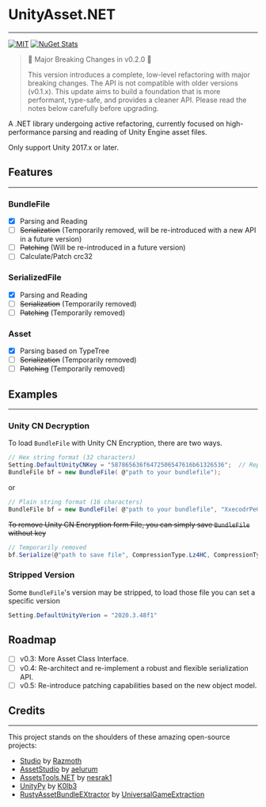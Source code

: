 ﻿# UnityAsset.NET

---

[![MIT](https://img.shields.io/github/license/AXiX-official/UnityAsset.NET)](https://github.com/AXiX-official/UnityAsset.NET/master/LICENSE)
[![NuGet Stats](https://img.shields.io/nuget/v/UnityAsset.NET.svg)](https://www.nuget.org/packages/UnityAsset.NET)

> 🚨 Major Breaking Changes in v0.2.0 🚨
>
> This version introduces a complete, low-level refactoring with major breaking changes.
> The API is not compatible with older versions (v0.1.x). 
> This update aims to build a foundation that is more performant, type-safe, and provides a cleaner API.
> Please read the notes below carefully before upgrading.

A .NET library undergoing active refactoring, currently focused on high-performance parsing and reading of Unity Engine asset files.

Only support Unity 2017.x or later.

## Features

---

### BundleFile

- [x] Parsing and Reading
- [ ] ~~Serialization~~ (Temporarily removed, will be re-introduced with a new API in a future version)
- [ ] ~~Patching~~ (Will be re-introduced in a future version)
- [ ] Calculate/Patch crc32

### SerializedFile

- [x] Parsing and Reading
- [ ] ~~Serialization~~ (Temporarily removed)
- [ ] ~~Patching~~ (Temporarily removed)

### Asset

- [x] Parsing based on TypeTree
- [ ] ~~Serialization~~ (Temporarily removed)
- [ ] ~~Patching~~ (Temporarily removed)

## Examples

---

### Unity CN Decryption

To load `BundleFile` with Unity CN Encryption, there are two ways.
```csharp
// Hex string format (32 characters)
Setting.DefaultUnityCNKey = "587865636f6472506547616b61326536";  // Represents "XxecodrPeGaka2e6" in hex
BundleFile bf = new BundleFile( @"path to your bundlefile");
```
or
```csharp
// Plain string format (16 characters)
BundleFile bf = new BundleFile( @"path to your bundlefile", "XxecodrPeGaka2e6");
```

~~To remove Unity CN Encryption form File, you can simply save `BundleFile` without key~~
```csharp
// Temporarily removed
bf.Serialize(@"path to save file", CompressionType.Lz4HC, CompressionType.Lz4HC);
```

### Stripped Version

Some `BundleFile`'s version may be stripped, to load those file you can set a specific version
```csharp
Setting.DefaultUnityVerion = "2020.3.48f1"
```

## Roadmap

- [ ] v0.3: More Asset Class Interface.
- [ ] v0.4: Re-architect and re-implement a robust and flexible serialization API.
- [ ] v0.5: Re-introduce patching capabilities based on the new object model.

## Credits

---

This project stands on the shoulders of these amazing open-source projects:

- [Studio](https://github.com/RazTools/Studio) by [Razmoth](https://github.com/RazTools)
- [AssetStudio](https://github.com/aelurum/AssetStudio) by [aelurum](https://github.com/aelurum)
- [AssetsTools.NET](https://github.com/nesrak1/AssetsTools.NET) by [nesrak1](https://github.com/nesrak1)
- [UnityPy](https://github.com/K0lb3/UnityPy) by [K0lb3](https://github.com/K0lb3)
- [RustyAssetBundleEXtractor](https://github.com/UniversalGameExtraction/RustyAssetBundleEXtractor) by [UniversalGameExtraction](https://github.com/UniversalGameExtraction)
